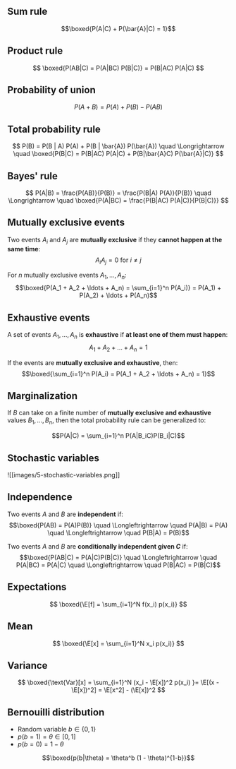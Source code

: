## Sum rule

$$\boxed{P(A|C) + P(\bar{A}|C) = 1}$$

## Product rule

$$
\boxed{P(AB|C) = P(A|BC) P(B|C)} = P(B|AC) P(A|C)
$$

## Probability of union

$$
P(A + B) = P(A) + P(B) - P(AB)
$$

## Total probability rule

$$
P(B) = P(B | A) P(A) + P(B | \bar{A}) P(\bar{A}) \quad \Longrightarrow \quad \boxed{P(B|C) = P(B|AC) P(A|C) + P(B|\bar{A}C) P(\bar{A}|C)}
$$

## Bayes' rule

$$
P(A|B) = \frac{P(AB)}{P(B)} = \frac{P(B|A) P(A)}{P(B)} \quad \Longrightarrow \quad \boxed{P(A|BC) = \frac{P(B|AC) P(A|C)}{P(B|C)}}
$$

## Mutually exclusive events

Two events $A_i$ and $A_j$ are **mutually exclusive** if they **cannot happen at the same time**:
$$A_i A_j = 0 \text{ for } i \neq j$$

For $n$ mutually exclusive events $A_1, \ldots, A_n$:
$$\boxed{P(A_1 + A_2 + \ldots + A_n) = \sum_{i=1}^n P(A_i)} = P(A_1) + P(A_2) + \ldots + P(A_n)$$

## Exhaustive events

A set of events $A_1, \ldots, A_n$ is **exhaustive** if **at least one of them must happen**:
$$A_1 + A_2 + \ldots + A_n = 1$$

If the events are **mutually exclusive and exhaustive**, then:
$$\boxed{\sum_{i=1}^n P(A_i) = P(A_1 + A_2 + \ldots + A_n) = 1}$$

## Marginalization

If $B$ can take on a finite number of **mutually exclusive and exhaustive** values $B_1, \ldots, B_n$, then the total probability rule can be generalized to:

$$P(A|C) = \sum_{i=1}^n P(A|B_iC)P(B_i|C)$$

## Stochastic variables

![[images/5-stochastic-variables.png]]

## Independence

Two events $A$ and $B$ are **independent** if:
$$\boxed{P(AB) = P(A)P(B)} \quad \Longleftrightarrow \quad P(A|B) = P(A) \quad \Longleftrightarrow \quad P(B|A) = P(B)$$

Two events $A$ and $B$ are **conditionally independent given $C$** if:
$$\boxed{P(AB|C) = P(A|C)P(B|C)} \quad \Longleftrightarrow \quad P(A|BC) = P(A|C) \quad \Longleftrightarrow \quad P(B|AC) = P(B|C)$$

## Expectations

$$
\boxed{\E[f] = \sum_{i=1}^N f(x_i) p(x_i)}
$$

## Mean

$$
\boxed{\E[x] = \sum_{i=1}^N x_i p(x_i)}
$$

## Variance

$$
\boxed{\text{Var}[x] = \sum_{i=1}^N (x_i - \E[x])^2 p(x_i) }= \E[(x - \E[x])^2] = \E[x^2] - (\E[x])^2
$$

## Bernouilli distribution

-   Random variable $b \in \{0, 1\}$
-   $p(b = 1) = \theta \in [0, 1]$
-   $p(b = 0) = 1 - \theta$

$$\boxed{p(b|\theta) = \theta^b (1 - \theta)^{1-b}}$$
